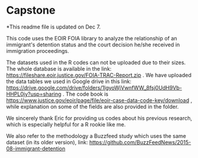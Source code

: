 # Capstone

*This readme file is updated on Dec 7. 

This code uses the EOIR FOIA library to analyze the relationship of an immigrant's detention status and the court decision he/she received in immigration proceedings. 

The datasets used in the R codes can not be uploaded due to their sizes. The whole database is available in the link: https://fileshare.eoir.justice.gov/FOIA-TRAC-Report.zip . We have uploaded the data tables we used in Google drive in this link: https://drive.google.com/drive/folders/1lgyoWjVwnfWW_8fsj0UdH9Vb-HHPL0jy?usp=sharing . The code book is https://www.justice.gov/eoir/page/file/eoir-case-data-code-key/download , while explanation on some of the fields are also provided in the folder. 

We sincerely thank Eric for providing us codes about his previous research, which is especially helpful for a R rookie like me. 

We also refer to the methodology a Buzzfeed study which uses the same dataset (in its older version), link: https://github.com/BuzzFeedNews/2015-08-immigrant-detention 

